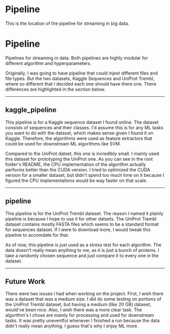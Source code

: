 # Pipeline

This is the location of the pipeline for streaming in big data.

# Pipeline

Pipelines for streaming in data. Both pipelines are highly modular for different algorithm and hyperparameters.

Originally, I was going to have pipeline that could injest different files and file types. But the two datasets, Kaggle Sequences and UniProt Trembl, where so different that I decided each one should have there one. There differences are highlighted in the section below.

---

## kaggle_pipeline

This pipeline is for a Kaggle sequence dataset I found online. The dataset consists of sequences and their classes. I'd assume this is for any ML tasks you want to do with the dataset, which makes sense given I found it on Kaggle. Therefore, the algorithms were used as feature extractors that could be used for downstream ML algorithms like SVM. 

Compared to the UniProt datset, this one is incredibly small. I mainly used this dataset for prototyping the UniProt one. As you can see in the root folder's README, the CPU implementation of the algorithm actually performs better than the CUDA version. I tried to optimized the CUDA version for a smaller dataset, but didn't spend too much time on it because I figured the CPU implementations would be way faster on that scale.

---

## pipeline

This pipeline is for the UniProt Trembl dataset. The reason I named it plainly pipeline is because I hope to use it for other datsets. The UniProt Trembl dataset contains mostly FASTA files which seems to be a standard format for sequences dataset. If I were to download more, I would tweak this pipeline to accomdate for that.

As of now, this pipeline is just used as a stress test for each algorithm. The data doesn't really mean anything to me, as it is just a bunch of proteins. I take a randomly chosen sequence and just compare it to every one in the dataset.

---

## Future Work

There were two issues I had when working on the project. First, I wish there was a dataset that was a medium size. I did do some testing on portions of the UniProt Trembl dataset, but having a medium (like 20 GB) dataset, would've been nice. Also, I wish there was a more clear task. The algorithm's I chose are mainly for processing and used for downstream tasks. It was pretty uneventful whenever I finished a run because the data didn't really mean anything. I guess that's why I enjoy ML more.
